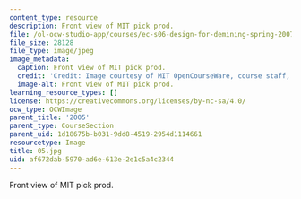 ```yaml
---
content_type: resource
description: Front view of MIT pick prod.
file: /ol-ocw-studio-app/courses/ec-s06-design-for-demining-spring-2007/af672dab5970ad6e613e2e1c5a4c2344_05.jpg
file_size: 28128
file_type: image/jpeg
image_metadata:
  caption: Front view of MIT pick prod.
  credit: 'Credit: Image courtesy of MIT OpenCourseWare, course staff, and students.'
  image-alt: Front view of MIT pick prod.
learning_resource_types: []
license: https://creativecommons.org/licenses/by-nc-sa/4.0/
ocw_type: OCWImage
parent_title: '2005'
parent_type: CourseSection
parent_uid: 1d18675b-b031-9dd8-4519-2954d1114661
resourcetype: Image
title: 05.jpg
uid: af672dab-5970-ad6e-613e-2e1c5a4c2344
---
```

Front view of MIT pick prod.